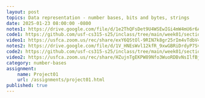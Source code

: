 ```yaml
---
layout: post
topics: Data representation - number bases, bits and bytes, strings
date: 2025-01-23 08:00:00 -0800
notes1: https://drive.google.com/file/d/1e2ThQFsDet9U4WSEwIGi4mW4mU6r6Ah_/view?usp=sharing
code1: https://github.com/usf-cs315-s25/inclass/tree/main/week01/section01
video1: https://usfca.zoom.us/rec/share/exY6QStOl-9RIN7k8gr25rIm4vTdbV4XIKazQHZNQpimbXJfnE5AKBvPqSJ6lhDX._NaS-2QafFOUEnh3
notes2: https://drive.google.com/file/d/1V_HNEsWvl12kfR_9xwGBRiDrdyP7SvXF/view?usp=sharing
code2: https://github.com/usf-cs315-s25/inclass/tree/main/week01/section02
video2: https://usfca.zoom.us/rec/share/HZujnTgEKPW89Nfo3WuoRDBvNsIlfBjoDJWju7DWVdts2s0Zb1q4Pp-uQaxIWLBt.Aosv2B2FvxUDEmSP
category: number-bases
assignment: 
    name: Project01
    url: /assignments/project01.html
published: true
---
```

